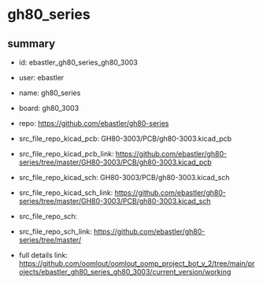 # gh80_series
 
## summary 
* id: ebastler_gh80_series_gh80_3003
* user: ebastler
* name: gh80_series
* board: gh80_3003
* repo: https://github.com/ebastler/gh80-series
* src_file_repo_kicad_pcb: GH80-3003/PCB/gh80-3003.kicad_pcb
* src_file_repo_kicad_pcb_link: https://github.com/ebastler/gh80-series/tree/master/GH80-3003/PCB/gh80-3003.kicad_pcb
* src_file_repo_kicad_sch: GH80-3003/PCB/gh80-3003.kicad_sch
* src_file_repo_kicad_sch_link: https://github.com/ebastler/gh80-series/tree/master/GH80-3003/PCB/gh80-3003.kicad_sch

* src_file_repo_sch: 
* src_file_repo_sch_link: https://github.com/ebastler/gh80-series/tree/master/
* full details link: https://github.com/oomlout/oomlout_oomp_project_bot_v_2/tree/main/projects/ebastler_gh80_series_gh80_3003/current_version/working  






